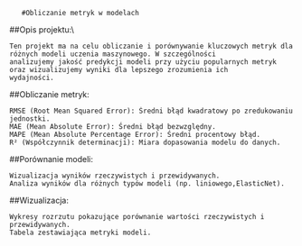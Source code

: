        #Obliczanie metryk w modelach

##Opis projektu:\

    Ten projekt ma na celu obliczanie i porównywanie kluczowych metryk dla różnych modeli uczenia maszynowego. W szczególności 
    analizujemy jakość predykcji modeli przy użyciu popularnych metryk oraz wizualizujemy wyniki dla lepszego zrozumienia ich 
    wydajności.

##Obliczanie metryk:

    RMSE (Root Mean Squared Error): Średni błąd kwadratowy po zredukowaniu jednostki.
    MAE (Mean Absolute Error): Średni błąd bezwzględny.
    MAPE (Mean Absolute Percentage Error): Średni procentowy błąd.
    R² (Współczynnik determinacji): Miara dopasowania modelu do danych.

##Porównanie modeli:

    Wizualizacja wyników rzeczywistych i przewidywanych.
    Analiza wyników dla różnych typów modeli (np. liniowego,ElasticNet).

##Wizualizacja:

    Wykresy rozrzutu pokazujące porównanie wartości rzeczywistych i przewidywanych.
    Tabela zestawiająca metryki modeli.

